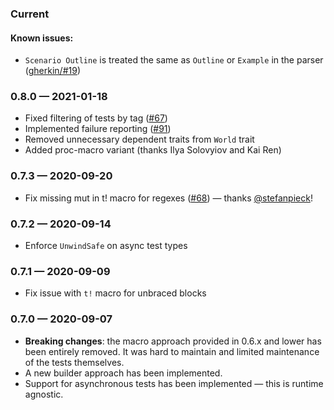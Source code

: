 ### Current

#### Known issues:

- `Scenario Outline` is treated the same as `Outline` or `Example` in the parser ([gherkin/#19](https://github.com/bbqsrc/gherkin-rust/issues/19))

### 0.8.0 — 2021-01-18

- Fixed filtering of tests by tag ([#67](https://github.com/bbqsrc/cucumber-rust/issues/67))
- Implemented failure reporting ([#91](https://github.com/bbqsrc/cucumber-rust/issues/91))
- Removed unnecessary dependent traits from `World` trait
- Added proc-macro variant (thanks Ilya Solovyiov and Kai Ren)

### 0.7.3 — 2020-09-20

- Fix missing mut in t! macro for regexes ([#68](https://github.com/bbqsrc/cucumber-rust/issues/68)) — thanks [@stefanpieck](https://github.com/stefanpieck)!

### 0.7.2 — 2020-09-14

- Enforce `UnwindSafe` on async test types

### 0.7.1 — 2020-09-09

- Fix issue with `t!` macro for unbraced blocks

### 0.7.0 — 2020-09-07

- **Breaking changes**: the macro approach provided in 0.6.x and lower has been entirely removed. It was hard to maintain and limited maintenance of the tests themselves.
- A new builder approach has been implemented.
- Support for asynchronous tests has been implemented — this is runtime agnostic.